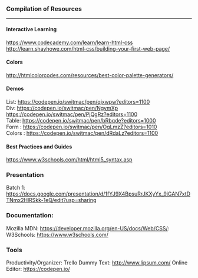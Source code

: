 ### Compilation of Resources
____

#### Interactive Learning
https://www.codecademy.com/learn/learn-html-css   
http://learn.shayhowe.com/html-css/building-your-first-web-page/   

#### Colors
http://htmlcolorcodes.com/resources/best-color-palette-generators/

#### Demos
List:  https://codepen.io/switmac/pen/qjxwpw?editors=1100   
Div:
https://codepen.io/switmac/pen/NgymXp   
https://codepen.io/switmac/pen/PjQgRz?editors=1100   
Table: https://codepen.io/switmac/pen/bRbqde?editors=1000       
Form : https://codepen.io/switmac/pen/OgLmzZ?editors=1010   
Colors : https://codepen.io/switmac/pen/dRdaLz?editors=1100

#### Best Practices and Guides
https://www.w3schools.com/html/html5_syntax.asp

### Presentation
Batch 1: https://docs.google.com/presentation/d/1fYJ9X4BpsuRrJKXyYx_9iGAN7xtDTNmx2HlRSkk-1eQ/edit?usp=sharing

### Documentation:
Mozilla MDN: https://developer.mozilla.org/en-US/docs/Web/CSS/:
W3Schools: https://www.w3schools.com/

### Tools
Productivity/Organizer: Trello
Dummy Text: http://www.lipsum.com/ 
Online Editor: https://codepen.io/ 